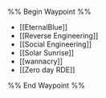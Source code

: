 %% Begin Waypoint %%
- [[EternalBlue]]
- [[Reverse Engineering]]
- [[Social Engineering]]
- [[Solar Sunrise]]
- [[wannacry]]
- [[Zero day RDE]]

%% End Waypoint %%
